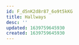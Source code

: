 ```yaml
---
id: F_d5nK2d8r87_6o9t5kKG
title: Hallways
desc: ''
updated: 1639759645930
created: 1639759645930
---
```


